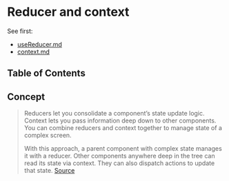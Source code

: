 # Reducer and context

See first:

- [useReducer.md](useReducer.md)
- [context.md](context.md)

## Table of Contents

<!-- toc -->

## Concept 

> Reducers let you consolidate a component’s state update logic. Context lets you pass information deep down to other components. You can combine reducers and context together to manage state of a complex screen.
>
> With this approach, a parent component with complex state manages it with a reducer. Other components anywhere deep in the tree can read its state via context. They can also dispatch actions to update that state. [Source](https://react.dev/learn/managing-state#scaling-up-with-reducer-and-context)